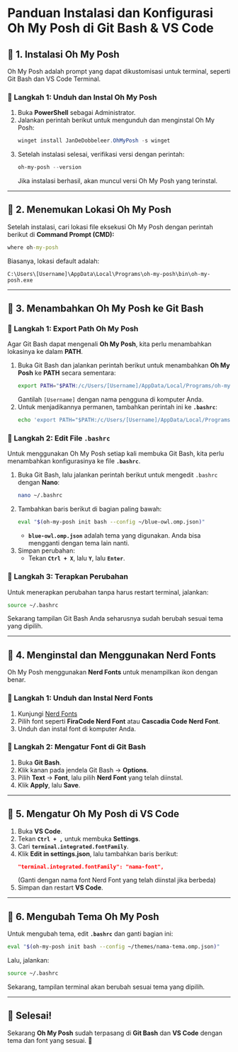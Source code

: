 # Panduan Instalasi dan Konfigurasi Oh My Posh di Git Bash & VS Code

## 📌 1. Instalasi Oh My Posh

Oh My Posh adalah prompt yang dapat dikustomisasi untuk terminal, seperti Git Bash dan VS Code Terminal.

### 🔹 Langkah 1: Unduh dan Instal Oh My Posh

1. Buka **PowerShell** sebagai Administrator.
2. Jalankan perintah berikut untuk mengunduh dan menginstal Oh My Posh:
   ```powershell
   winget install JanDeDobbeleer.OhMyPosh -s winget
   ```
3. Setelah instalasi selesai, verifikasi versi dengan perintah:
   ```powershell
   oh-my-posh --version
   ```
   Jika instalasi berhasil, akan muncul versi Oh My Posh yang terinstal.

---

## 📌 2. Menemukan Lokasi Oh My Posh

Setelah instalasi, cari lokasi file eksekusi Oh My Posh dengan perintah berikut di **Command Prompt (CMD):**

```cmd
where oh-my-posh
```

Biasanya, lokasi default adalah:

```
C:\Users\[Username]\AppData\Local\Programs\oh-my-posh\bin\oh-my-posh.exe
```

---

## 📌 3. Menambahkan Oh My Posh ke Git Bash

### 🔹 Langkah 1: Export Path Oh My Posh

Agar Git Bash dapat mengenali **Oh My Posh**, kita perlu menambahkan lokasinya ke dalam **PATH**.

1. Buka Git Bash dan jalankan perintah berikut untuk menambahkan **Oh My Posh** ke **PATH** secara sementara:
   ```bash
   export PATH="$PATH:/c/Users/[Username]/AppData/Local/Programs/oh-my-posh/bin"
   ```
   Gantilah `[Username]` dengan nama pengguna di komputer Anda.
2. Untuk menjadikannya permanen, tambahkan perintah ini ke **`.bashrc`**:
   ```bash
   echo 'export PATH="$PATH:/c/Users/[Username]/AppData/Local/Programs/oh-my-posh/bin"' >> ~/.bashrc
   ```

### 🔹 Langkah 2: Edit File `.bashrc`

Untuk menggunakan Oh My Posh setiap kali membuka Git Bash, kita perlu menambahkan konfigurasinya ke file **`.bashrc`**.

1. Buka Git Bash, lalu jalankan perintah berikut untuk mengedit `.bashrc` dengan **Nano**:
   ```bash
   nano ~/.bashrc
   ```
2. Tambahkan baris berikut di bagian paling bawah:
   ```bash
   eval "$(oh-my-posh init bash --config ~/blue-owl.omp.json)"
   ```
   - **`blue-owl.omp.json`** adalah tema yang digunakan. Anda bisa mengganti dengan tema lain nanti.
3. Simpan perubahan:
   - Tekan **`Ctrl + X`**, lalu **`Y`**, lalu **`Enter`**.

### 🔹 Langkah 3: Terapkan Perubahan

Untuk menerapkan perubahan tanpa harus restart terminal, jalankan:

```bash
source ~/.bashrc
```

Sekarang tampilan Git Bash Anda seharusnya sudah berubah sesuai tema yang dipilih.

---

## 📌 4. Menginstal dan Menggunakan Nerd Fonts

Oh My Posh menggunakan **Nerd Fonts** untuk menampilkan ikon dengan benar.

### 🔹 Langkah 1: Unduh dan Instal Nerd Fonts

1. Kunjungi [Nerd Fonts](https://www.nerdfonts.com/)
2. Pilih font seperti **FiraCode Nerd Font** atau **Cascadia Code Nerd Font**.
3. Unduh dan instal font di komputer Anda.

### 🔹 Langkah 2: Mengatur Font di Git Bash

1. Buka **Git Bash**.
2. Klik kanan pada jendela Git Bash → **Options**.
3. Pilih **Text** → **Font**, lalu pilih **Nerd Font** yang telah diinstal.
4. Klik **Apply**, lalu **Save**.

---

## 📌 5. Mengatur Oh My Posh di VS Code

1. Buka **VS Code**.
2. Tekan **`Ctrl + ,`** untuk membuka **Settings**.
3. Cari **`terminal.integrated.fontFamily`**.
4. Klik **Edit in settings.json**, lalu tambahkan baris berikut:
   ```json
   "terminal.integrated.fontFamily": "nama-font",
   ```
   (Ganti dengan nama font Nerd Font yang telah diinstal jika berbeda)
5. Simpan dan restart **VS Code**.

---

## 📌 6. Mengubah Tema Oh My Posh

Untuk mengubah tema, edit **`.bashrc`** dan ganti bagian ini:

```bash
eval "$(oh-my-posh init bash --config ~/themes/nama-tema.omp.json)"
```

Lalu, jalankan:

```bash
source ~/.bashrc
```

Sekarang, tampilan terminal akan berubah sesuai tema yang dipilih.

---

## 🎉 Selesai!

Sekarang **Oh My Posh** sudah terpasang di **Git Bash** dan **VS Code** dengan tema dan font yang sesuai. 🚀

